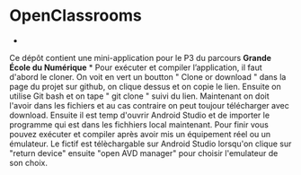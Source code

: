 # OpenClassrooms
*
Ce dépôt contient une mini-application pour le P3 du parcours **Grande École du Numérique**
*
   Pour exécuter et compiler l’application, il faut d'abord le cloner. On voit en vert un boutton  " Clone or download " dans la page du projet sur github, on clique dessus et on copie le lien. Ensuite on utilise Git bash et on tape " git clone " suivi du lien. Maintenant on doit l'avoir dans les fichiers et au cas contraire on peut toujour télécharger avec download. Ensuite il est temp d'ouvrir Android Studio et de importer le programme qui est dans les fichhiers local maintenant.
Pour finir vous pouvez exécuter et compiler après avoir mis un équipement réel ou un émulateur. Le fictif est télèchargable sur Android Studio lorsqu'on clique sur "return device" ensuite "open AVD manager" pour choisir l'emulateur de son choix. 
